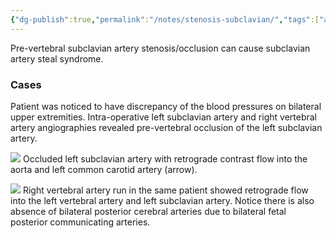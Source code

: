 ```yaml
---
{"dg-publish":true,"permalink":"/notes/stenosis-subclavian/","tags":["artery","syndrome"],"created":"2023-08-19T22:20:35.617-07:00","updated":"2023-08-19T22:37:53.077-07:00"}
---
```



Pre-vertebral subclavian artery stenosis/occlusion can cause subclavian artery steal syndrome.

### Cases

Patient was noticed to have discrepancy of the blood pressures on bilateral upper extremities. Intra-operative left subclavian artery and right vertebral artery angiographies revealed pre-vertebral occlusion of the left subclavian artery.

![](https://i.imgur.com/lXdHDLB.png)
Occluded left subclavian artery with retrograde contrast flow into the aorta and left common carotid artery (arrow).

![](https://i.imgur.com/s4xbEaU.png)
Right vertebral artery run in the same patient showed retrograde flow into the left vertebral artery and left subclavian artery. Notice there is also absence of bilateral posterior cerebral arteries due to bilateral fetal posterior communicating arteries.
